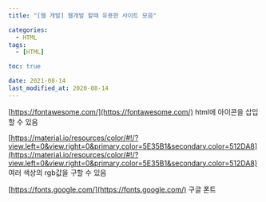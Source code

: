 ```yaml
---
title: "[웹 개발] 웹개발 할때 유용한 사이트 모음"

categories:
  - HTML
tags:
  - [HTML]

toc: true

date: 2021-08-14
last_modified_at: 2020-08-14
---
```


[https://fontawesome.com/](https://fontawesome.com/) 
html에 아이콘을 삽입할 수 있음

[https://material.io/resources/color/#!/?view.left=0&view.right=0&primary.color=5E35B1&secondary.color=512DA8](https://material.io/resources/color/#!/?view.left=0&view.right=0&primary.color=5E35B1&secondary.color=512DA8)
여러 색상의 rgb값을 구할 수 있음

[https://fonts.google.com/](https://fonts.google.com/) 
구글 폰트
